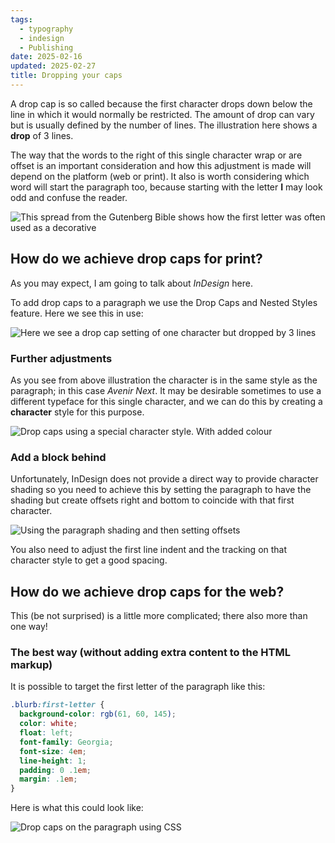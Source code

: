 ```yaml
---
tags:
  - typography
  - indesign
  - Publishing
date: 2025-02-16
updated: 2025-02-27
title: Dropping your caps
---
```


A drop cap is so called because the first character drops down below the line in which it would normally be restricted. The amount of drop can vary but is usually defined by the number of lines. The illustration here shows a **drop** of 3 lines.

The way that the words to the right of this single character wrap or are offset is an important consideration and how this adjustment is made will depend on the platform (web or print). It also is worth considering which word will start the paragraph too, because starting with the letter **I** may look odd and confuse the reader.

![This spread from the Gutenberg Bible shows how the first letter was often used as a decorative](24134193058_68c7ee9cc2_o.jpg)

## How do we achieve drop caps for print?

As you may expect, I am going to talk about *InDesign* here.

To add drop caps to a paragraph we use the Drop Caps and Nested Styles feature. Here we see this in use:

![Here we see a drop cap setting of one character but dropped by 3 lines](dropcapsindesign.png)

### Further adjustments

As you see from above illustration the character is in the same style as the paragraph; in this case *Avenir Next*. It may be desirable sometimes to use a different typeface for this single character, and we can do this by creating a **character** style for this purpose.

![Drop caps using a special character style. With added colour](dropcapsindesign2.png)

### Add a block behind

Unfortunately, InDesign does not provide a direct way to provide character shading so you need to achieve this by setting the paragraph to have the shading but create offsets right and bottom to coincide with that first character.

![Using the paragraph shading and then setting offsets
](dropcapsindesign3.png)

You also need to adjust the first line indent and the tracking on that character style to get a good spacing.

## How do we achieve drop caps for the web?

This (be not surprised) is a little more complicated; there also more than one way!

### The best way (without adding extra content to the HTML markup)

It is possible to target the first letter of the paragraph like this:

```css
.blurb:first-letter {
  background-color: rgb(61, 60, 145);
  color: white;
  float: left;
  font-family: Georgia;
  font-size: 4em;
  line-height: 1;
  padding: 0 .1em;
  margin: .1em;
}
```

Here is what this could look like:

![Drop caps on the paragraph using CSS](dropcaps4web.png)
